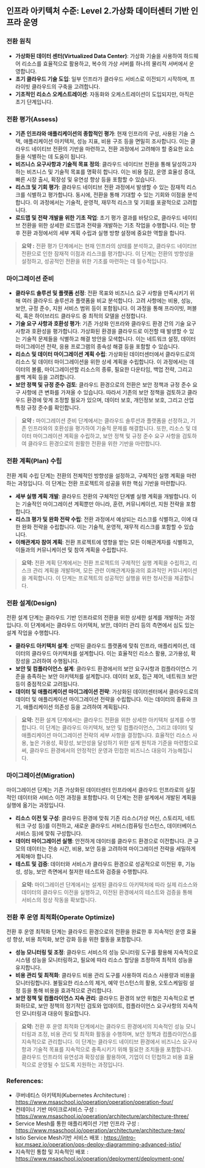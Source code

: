 ## 인프라 아키텍처 수준: Level 2.가상화 데이터센터 기반 인프라 운영

### 전환 원칙
- **가상화된 데이터 센터(Virtualized Data Center)**: 가상화 기술을 사용하여 하드웨어 리소스를 효율적으로 활용하고, 복수의 가상 서버를 하나의 물리적 서버에서 운영합니다.
- **초기 클라우드 기술 도입**: 일부 인프라가 클라우드 서비스로 이전되기 시작하며, 프라이빗 클라우드의 구축을 고려합니다.
- **기초적인 리소스 오케스트레이션**: 자동화와 오케스트레이션이 도입되지만, 아직은 초기 단계입니다.

### 전환 평가(Assess)
- **기존 인프라와 애플리케이션의 종합적인 평가**: 현재 인프라의 구성, 사용된 기술 스택, 애플리케이션 아키텍처, 성능 지표, 비용 구조 등을 면밀히 조사합니다. 이는 클라우드 네이티브 전환의 기반을 마련하고, 전환 과정에서 고려해야 할 중요한 요소들을 식별하는 데 도움이 됩니다.
- **비즈니스 요구사항과 기술적 목표 정의**: 클라우드 네이티브 전환을 통해 달성하고자 하는 비즈니스 및 기술적 목표를 명확히 합니다. 이는 비용 절감, 운영 효율성 증대, 빠른 시장 출시, 확장성 및 유연성 향상 등을 포함할 수 있습니다.
- **리스크 및 기회 평가**: 클라우드 네이티브 전환 과정에서 발생할 수 있는 잠재적 리스크를 식별하고 평가합니다. 동시에, 전환을 통해 기대할 수 있는 기회와 이점을 분석합니다. 이 과정에서는 기술적, 운영적, 재무적 리스크 및 기회를 포괄적으로 고려합니다.
- **로드맵 및 전략 개발을 위한 기초 작업**: 초기 평가 결과를 바탕으로, 클라우드 네이티브 전환을 위한 상세한 로드맵과 전략을 개발하는 기초 작업을 수행합니다. 이는 향후 전환 과정에서의 세부 계획 수립과 실행 방향 설정에 중요한 역할을 합니다.

> **요약 :** 전환 평가 단계에서는 현재 인프라의 상태를 분석하고, 클라우드 네이티브 전환으로 인한 잠재적 이점과 리스크를 평가합니다. 이 단계는 전환의 방향성을 설정하고, 성공적인 전환을 위한 기초를 마련하는 데 필수적입니다.


### 마이그레이션 준비
- **클라우드 솔루션 및 플랫폼 선정**: 전환 목표와 비즈니스 요구 사항을 만족시키기 위해 여러 클라우드 솔루션과 플랫폼을 비교 분석합니다. 고려 사항에는 비용, 성능, 보안, 규정 준수, 지원 서비스 범위 등이 포함됩니다. 이 과정을 통해 프라이빗, 퍼블릭, 혹은 하이브리드 클라우드 중 최적의 모델을 선정합니다.
- **기술 요구 사항과 호환성 평가**: 기존 가상화 인프라와 클라우드 환경 간의 기술 요구 사항과 호환성을 평가합니다. 가상화된 환경을 클라우드로 이전할 때 발생할 수 있는 기술적 문제들을 식별하고 해결 방안을 모색합니다. 이는 네트워크 설정, 데이터 마이그레이션 전략, 응용 프로그램의 종속성 해결 등을 포함할 수 있습니다.
- **리소스 및 데이터 마이그레이션 계획 수립**: 가상화된 데이터센터에서 클라우드로의 리소스 및 데이터 마이그레이션을 위한 상세 계획을 수립합니다. 이 과정에서는 데이터의 볼륨, 마이그레이션할 리소스의 종류, 필요한 다운타임, 백업 전략, 그리고 롤백 계획 등을 고려합니다. 
- **보안 정책 및 규정 준수 검토**: 클라우드 환경으로의 전환은 보안 정책과 규정 준수 요구 사항에 큰 변화를 가져올 수 있습니다. 따라서 기존의 보안 정책을 검토하고 클라우드 환경에 맞게 조정할 필요가 있으며, 데이터 보호, 개인정보 보호, 그리고 산업 특정 규정 준수를 확인합니다.

> **요약 :** 마이그레이션 준비 단계에서는 클라우드 솔루션과 플랫폼을 선정하고, 기존 인프라와의 호환성을 평가하여 기술적 문제를 해결합니다. 또한, 리소스 및 데이터 마이그레이션 계획을 수립하고, 보안 정책 및 규정 준수 요구 사항을 검토하여 클라우드 환경으로의 원활한 전환을 위한 기반을 마련합니다.

### 전환 계획(Plan) 수립
전환 계획 수립 단계는 전환의 전체적인 방향성을 설정하고, 구체적인 실행 계획을 마련하는 과정입니다. 이 단계는 전환 프로젝트의 성공을 위한 핵심 기반을 마련합니다.
- **세부 실행 계획 개발**: 클라우드 전환의 구체적인 단계별 실행 계획을 개발합니다. 이는 기술적인 마이그레이션 계획뿐만 아니라, 훈련, 커뮤니케이션, 지원 전략을 포함합니다.
- **리스크 평가 및 완화 전략 수립**: 전환 과정에서 예상되는 리스크를 식별하고, 이에 대한 완화 전략을 수립합니다. 이는 기술적, 운영적, 재무적 리스크를 포함할 수 있습니다.
- **이해관계자 참여 계획**: 전환 프로젝트에 영향을 받는 모든 이해관계자를 식별하고, 이들과의 커뮤니케이션 및 참여 계획을 수립합니다.

> **요약:** 전환 계획 단계에서는 전환 프로젝트의 구체적인 실행 계획을 수립하고, 리스크 관리 계획을 개발하며, 모든 관련 이해관계자들과의 효과적인 커뮤니케이션을 계획합니다. 이 단계는 프로젝트의 성공적인 실행을 위한 청사진을 제공합니다.

### 전환 설계(Design)
전환 설계 단계는 클라우드 기반 인프라로의 전환을 위한 상세한 설계를 개발하는 과정입니다. 이 단계에서는 클라우드 아키텍처, 보안, 데이터 관리 등의 측면에서 심도 있는 설계 작업을 수행합니다.
- **클라우드 아키텍처 설계**: 선택된 클라우드 플랫폼에 맞춰 인프라, 애플리케이션, 데이터의 클라우드 아키텍처를 설계합니다. 이는 효율적인 리소스 활용, 고가용성, 확장성을 고려하여 수행됩니다.
- **보안 및 컴플라이언스 설계**: 클라우드 환경에서의 보안 요구사항과 컴플라이언스 기준을 충족하는 보안 아키텍처를 설계합니다. 데이터 보호, 접근 제어, 네트워크 보안 등이 중점적으로 고려됩니다.
- **데이터 및 애플리케이션 마이그레이션 전략**: 가상화된 데이터센터에서 클라우드로의 데이터 및 애플리케이션 마이그레이션 전략을 수립합니다. 이는 데이터의 종류와 크기, 애플리케이션 의존성 등을 고려하여 계획됩니다.

> **요약:** 전환 설계 단계에서는 클라우드 전환을 위한 상세한 아키텍처 설계를 수행합니다. 이 단계는 클라우드 아키텍처, 보안 및 컴플라이언스, 그리고 데이터 및 애플리케이션 마이그레이션 전략의 세부 사항을 결정합니다. 효율적인 리소스 사용, 높은 가용성, 확장성, 보안성을 달성하기 위한 설계 원칙과 기준을 마련함으로써, 클라우드 환경에서의 안정적인 운영과 민첩한 비즈니스 대응이 가능해집니다.

### 마이그레이션(Migration)
마이그레이션 단계는 기존 가상화된 데이터센터 인프라에서 클라우드 인프라로의 실질적인 데이터와 서비스 이전 과정을 포함합니다. 이 단계는 전환 설계에서 개발된 계획을 실행에 옮기는 과정입니다.
- **리소스 이전 및 구성**: 클라우드 환경에 맞춰 기존 리소스(가상 머신, 스토리지, 네트워크 구성 등)를 이전하고, 새로운 클라우드 서비스(컴퓨팅 인스턴스, 데이터베이스 서비스 등)에 맞춰 구성합니다.
- **데이터 마이그레이션 실행**: 안전하게 데이터를 클라우드 환경으로 이전합니다. 큰 규모의 데이터는 전송 시간, 비용, 보안 등을 고려하여 마이그레이션 전략을 세밀하게 계획해야 합니다.
- **테스트 및 검증**: 데이터와 서비스가 클라우드 환경으로 성공적으로 이전된 후, 기능성, 성능, 보안 측면에서 철저한 테스트와 검증을 수행합니다.

> **요약:** 마이그레이션 단계에서는 설계된 클라우드 아키텍처에 따라 실제 리소스와 데이터의 클라우드 이전을 실행하고, 이전된 환경에서의 테스트와 검증을 통해 서비스의 정상 작동을 확보합니다.

### 전환 후 운영 최적화(Operate Optimize)
전환 후 운영 최적화 단계는 클라우드 환경으로의 전환을 완료한 후 지속적인 운영 효율성 향상, 비용 최적화, 보안 강화 등을 위한 활동을 포함합니다.
- **성능 모니터링 및 조정**: 클라우드 서비스의 성능 모니터링 도구를 활용해 지속적으로 시스템 성능을 모니터링하고, 필요에 따라 리소스 할당을 조정하여 최적의 성능을 유지합니다.
- **비용 관리 및 최적화**: 클라우드 비용 관리 도구를 사용하여 리소스 사용량과 비용을 모니터링합니다. 불필요한 리소스의 제거, 예약 인스턴스의 활용, 오토스케일링 설정 등을 통해 비용을 효과적으로 관리합니다.
- **보안 정책 및 컴플라이언스 지속 관리**: 클라우드 환경의 보안 위협은 지속적으로 변화하므로, 보안 정책의 정기적인 검토와 업데이트, 컴플라이언스 요구사항의 지속적인 모니터링과 대응이 필요합니다.

> **요약:** 전환 후 운영 최적화 단계에서는 클라우드 환경에서의 지속적인 성능 모니터링과 조정, 비용 관리 및 최적화 활동을 수행하며, 보안 정책과 컴플라이언스를 지속적으로 관리합니다. 이 단계는 클라우드 네이티브 환경에서 비즈니스 요구사항과 기술적 목표를 지속적으로 충족시키기 위해 필요한 조치들을 포함합니다. 클라우드 인프라의 유연성과 확장성을 활용하여, 기업이 더 민첩하고 비용 효율적으로 운영될 수 있도록 지원하는 과정입니다.

### References:
- 쿠버네티스 아키텍처(Kubernetes Architecture) : <a href="https://www.msaschool.io/operation/operation/operation-four/" target="_blank">https://www.msaschool.io/operation/operation/operation-four/</a>
- 컨테이너 기반 마이크로서비스 구성 : <a href="https://www.msaschool.io/operation/architecture/architecture-three/" target="_blank">https://www.msaschool.io/operation/architecture/architecture-three/</a>
- Service Mesh를 통한 애플리케이션 기반 인프라 구성 : <a href="https://www.msaschool.io/operation/architecture/architecture-two/" target="_blank">https://www.msaschool.io/operation/architecture/architecture-two/</a>
- Istio Service Mesh기반 서비스 배포 : <a href="https://intro-kor.msaez.io/operation/ops-deploy-diagramming-advanced-istio/" target="_blank">https://intro-kor.msaez.io/operation/ops-deploy-diagramming-advanced-istio/</a>
- 지속적인 통합 및 지속적인 배포 : <a href="https://www.msaschool.io/operation/deployment/deployment-one/" target="_blank">https://www.msaschool.io/operation/deployment/deployment-one/</a>
